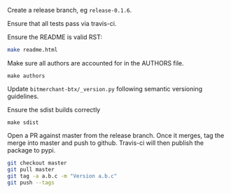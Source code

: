 Create a release branch, eg `release-0.1.6`.

Ensure that all tests pass via travis-ci.

Ensure the README is valid RST:

```sh
make readme.html
```

Make sure all authors are accounted for in the AUTHORS file.

```
make authors
```

Update `bitmerchant-btx/_version.py` following semantic versioning guidelines.

Ensure the sdist builds correctly

```
make sdist
```

Open a PR against master from the release branch. Once it merges, tag the
merge into master and push to github. Travis-ci will then publish the package
to pypi.

```sh
git checkout master
git pull master
git tag -a a.b.c -m "Version a.b.c"
git push --tags
```
